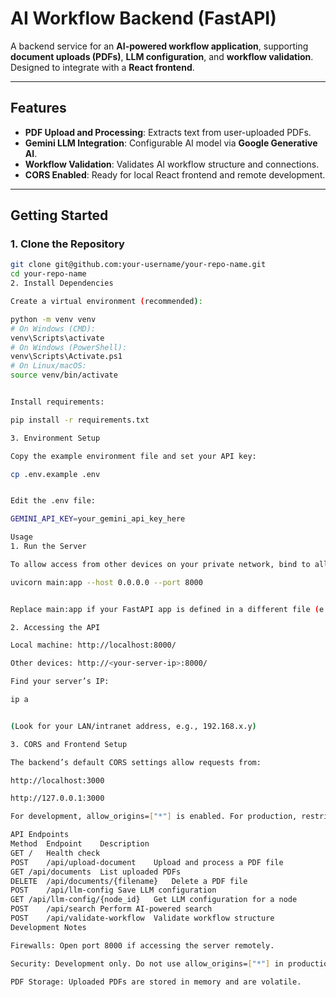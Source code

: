 # AI Workflow Backend (FastAPI)

A backend service for an **AI-powered workflow application**, supporting **document uploads (PDFs)**, **LLM configuration**, and **workflow validation**. Designed to integrate with a **React frontend**.

---

## Features

- **PDF Upload and Processing**: Extracts text from user-uploaded PDFs.  
- **Gemini LLM Integration**: Configurable AI model via **Google Generative AI**.  
- **Workflow Validation**: Validates AI workflow structure and connections.  
- **CORS Enabled**: Ready for local React frontend and remote development.  

---

## Getting Started

### 1. Clone the Repository
```bash
git clone git@github.com:your-username/your-repo-name.git
cd your-repo-name
2. Install Dependencies

Create a virtual environment (recommended):

python -m venv venv
# On Windows (CMD):
venv\Scripts\activate
# On Windows (PowerShell):
venv\Scripts\Activate.ps1
# On Linux/macOS:
source venv/bin/activate


Install requirements:

pip install -r requirements.txt

3. Environment Setup

Copy the example environment file and set your API key:

cp .env.example .env


Edit the .env file:

GEMINI_API_KEY=your_gemini_api_key_here

Usage
1. Run the Server

To allow access from other devices on your private network, bind to all interfaces:

uvicorn main:app --host 0.0.0.0 --port 8000


Replace main:app if your FastAPI app is defined in a different file (e.g., backend:app).

2. Accessing the API

Local machine: http://localhost:8000/

Other devices: http://<your-server-ip>:8000/

Find your server’s IP:

ip a


(Look for your LAN/intranet address, e.g., 192.168.x.y)

3. CORS and Frontend Setup

The backend’s default CORS settings allow requests from:

http://localhost:3000

http://127.0.0.1:3000

For development, allow_origins=["*"] is enabled. For production, restrict origins in main.py.

API Endpoints
Method	Endpoint	Description
GET	/	Health check
POST	/api/upload-document	Upload and process a PDF file
GET	/api/documents	List uploaded PDFs
DELETE	/api/documents/{filename}	Delete a PDF file
POST	/api/llm-config	Save LLM configuration
GET	/api/llm-config/{node_id}	Get LLM configuration for a node
POST	/api/search	Perform AI-powered search
POST	/api/validate-workflow	Validate workflow structure
Development Notes

Firewalls: Open port 8000 if accessing the server remotely.

Security: Development only. Do not use allow_origins=["*"] in production.

PDF Storage: Uploaded PDFs are stored in memory and are volatile.
